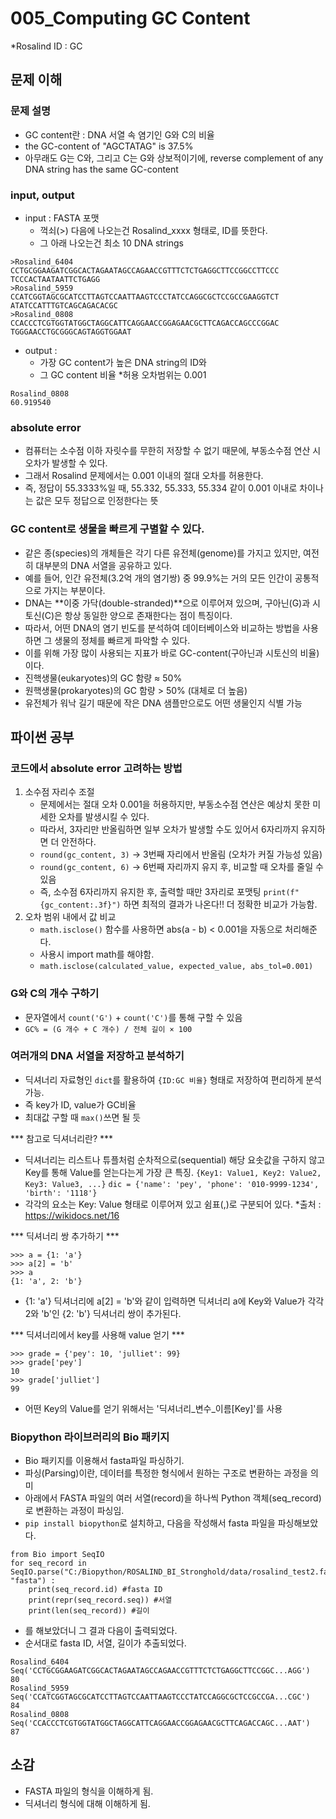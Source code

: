 # 005_Computing GC Content
*Rosalind ID : GC

## 문제 이해 
### 문제 설명
- GC content란 : DNA 서열 속 염기인 G와 C의 비율
- the GC-content of "AGCTATAG" is 37.5%
- 아무래도 G는 C와, 그리고 C는 G와 상보적이기에, reverse complement of any DNA string has the same GC-content

### input, output
- input : FASTA 포맷
    - 꺽쇠(>) 다음에 나오는건 Rosalind_xxxx 형태로, ID를 뜻한다.
    - 그 아래 나오는건 최소 10 DNA strings

```
>Rosalind_6404
CCTGCGGAAGATCGGCACTAGAATAGCCAGAACCGTTTCTCTGAGGCTTCCGGCCTTCCC
TCCCACTAATAATTCTGAGG
>Rosalind_5959
CCATCGGTAGCGCATCCTTAGTCCAATTAAGTCCCTATCCAGGCGCTCCGCCGAAGGTCT
ATATCCATTTGTCAGCAGACACGC
>Rosalind_0808
CCACCCTCGTGGTATGGCTAGGCATTCAGGAACCGGAGAACGCTTCAGACCAGCCCGGAC
TGGGAACCTGCGGGCAGTAGGTGGAAT
```

- output : 
    - 가장 GC content가 높은 DNA string의 ID와 
    - 그 GC content 비율
    *허용 오차범위는 0.001
```
Rosalind_0808
60.919540
```

### absolute error
- 컴퓨터는 소수점 이하 자릿수를 무한히 저장할 수 없기 때문에, 부동소수점 연산 시 오차가 발생할 수 있다.
- 그래서 Rosalind 문제에서는 0.001 이내의 절대 오차를 허용한다.
- 즉, 정답이 55.3333%일 때, 55.332, 55.333, 55.334 같이 0.001 이내로 차이나는 값은 모두 정답으로 인정한다는 뜻

### GC content로 생물을 빠르게 구별할 수 있다.
- 같은 종(species)의 개체들은 각기 다른 유전체(genome)를 가지고 있지만, 여전히 대부분의 DNA 서열을 공유하고 있다.
- 예를 들어, 인간 유전체(3.2억 개의 염기쌍) 중 99.9%는 거의 모든 인간이 공통적으로 가지는 부분이다.
- DNA는 **이중 가닥(double-stranded)**으로 이루어져 있으며, 구아닌(G)과 시토신(C)은 항상 동일한 양으로 존재한다는 점이 특징이다.
- 따라서, 어떤 DNA의 염기 빈도를 분석하여 데이터베이스와 비교하는 방법을 사용하면 그 생물의 정체를 빠르게 파악할 수 있다.
- 이를 위해 가장 많이 사용되는 지표가 바로 GC-content(구아닌과 시토신의 비율) 이다.
- 진핵생물(eukaryotes)의 GC 함량 ≈ 50%
- 원핵생물(prokaryotes)의 GC 함량 > 50% (대체로 더 높음)
- 유전체가 워낙 길기 때문에 작은 DNA 샘플만으로도 어떤 생물인지 식별 가능

## 파이썬 공부
### 코드에서 absolute error 고려하는 방법
1. 소수점 자리수 조절
    - 문제에서는 절대 오차 0.001을 허용하지만, 부동소수점 연산은 예상치 못한 미세한 오차를 발생시킬 수 있다. 
    - 따라서, 3자리만 반올림하면 일부 오차가 발생할 수도 있어서 6자리까지 유지하면 더 안전하다.
    - `round(gc_content, 3)` → 3번째 자리에서 반올림 (오차가 커질 가능성 있음)
    - `round(gc_content, 6)` → 6번째 자리까지 유지 후, 비교할 때 오차를 줄일 수 있음
    - 즉, 소수점 6자리까지 유지한 후, 출력할 때만 3자리로 포맷팅 `print(f"{gc_content:.3f}")` 하면 최적의 결과가 나온다!! 더 정확한 비교가 가능함.
2. 오차 범위 내에서 값 비교
    - `math.isclose()` 함수를 사용하면 abs(a - b) < 0.001을 자동으로 처리해준다.
    - 사용시 import math를 해야함.
    - `math.isclose(calculated_value, expected_value, abs_tol=0.001)`

### G와 C의 개수 구하기
- 문자열에서 `count('G')` + `count('C')`를 통해 구할 수 있음
- `GC% = (G 개수 + C 개수) / 전체 길이 × 100`

### 여러개의 DNA 서열을 저장하고 분석하기
- 딕셔너리 자료형인 `dict`를 활용하여 `{ID:GC 비율}` 형태로 저장하여 편리하게 분석가능.
- 즉 key가 ID, value가 GC비율
- 최대값 구할 때 `max()`쓰면 될 듯

*** 참고로 딕셔너리란? ***
- 딕셔너리는 리스트나 튜플처럼 순차적으로(sequential) 해당 요솟값을 구하지 않고 Key를 통해 Value를 얻는다는게 가장 큰 특징.
```{Key1: Value1, Key2: Value2, Key3: Value3, ...}```
```dic = {'name': 'pey', 'phone': '010-9999-1234', 'birth': '1118'}```
-  각각의 요소는 Key: Value 형태로 이루어져 있고 쉼표(,)로 구분되어 있다.
*출처 : https://wikidocs.net/16

*** 딕셔너리 쌍 추가하기 ***
```
>>> a = {1: 'a'}
>>> a[2] = 'b'
>>> a
{1: 'a', 2: 'b'}
```
- {1: 'a'} 딕셔너리에 a[2] = 'b'와 같이 입력하면 딕셔너리 a에 Key와 Value가 각각 2와 'b'인 {2: 'b'} 딕셔너리 쌍이 추가된다.

*** 딕셔너리에서 key를 사용해 value 얻기 ***
```
>>> grade = {'pey': 10, 'julliet': 99}
>>> grade['pey']
10
>>> grade['julliet']
99
```
- 어떤 Key의 Value를 얻기 위해서는 '딕셔너리_변수_이름[Key]'를 사용

### Biopython 라이브러리의 Bio 패키지
- Bio 패키지를 이용해서 fasta파일 파싱하기.
- 파싱(Parsing)이란, 데이터를 특정한 형식에서 원하는 구조로 변환하는 과정을 의미
- 아래에서 FASTA 파일의 여러 서열(record)을 하나씩 Python 객체(seq_record)로 변환하는 과정이 파싱임.
- `pip install biopython`로 설치하고, 다음을 작성해서 fasta 파일을 파싱해보았다.

```
from Bio import SeqIO
for seq_record in SeqIO.parse("C:/Biopython/ROSALIND_BI_Stronghold/data/rosalind_test2.fasta", "fasta") :
    print(seq_record.id) #fasta ID
    print(repr(seq_record.seq)) #서열
    print(len(seq_record)) #길이
```
- 를 해보았더니 그 결과 다음이 출력되었다.
- 순서대로 fasta ID, 서열, 길이가 추출되었다.

```
Rosalind_6404
Seq('CCTGCGGAAGATCGGCACTAGAATAGCCAGAACCGTTTCTCTGAGGCTTCCGGC...AGG')
80
Rosalind_5959
Seq('CCATCGGTAGCGCATCCTTAGTCCAATTAAGTCCCTATCCAGGCGCTCCGCCGA...CGC')
84
Rosalind_0808
Seq('CCACCCTCGTGGTATGGCTAGGCATTCAGGAACCGGAGAACGCTTCAGACCAGC...AAT')
87
```


## 소감
- FASTA 파일의 형식을 이해하게 됨.
- 딕셔너리 형식에 대해 이해하게 됨.